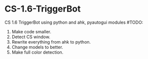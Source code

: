 # CS-1.6-TriggerBot
CS 1.6 TriggerBot using python and ahk, pyautogui modules
#TODO:

1. Make code smaller.
2. Detect CS window.
3. Rewrite everything from ahk to python.
4. Change models to better.
5. Make full color detection.
 

